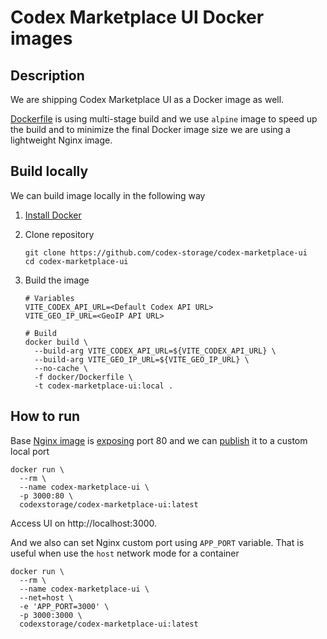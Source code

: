 # Codex Marketplace UI Docker images

## Description

 We are shipping Codex Marketplace UI as a Docker image as well.

 [Dockerfile](Dockerfile) is using multi-stage build and we use `alpine` image to speed up the build and to minimize the final Docker image size we are using a lightweight Nginx image.


## Build locally

 We can build image locally in the following way
 1. [Install Docker](https://docs.docker.com/engine/install)

 2. Clone repository
    ```shell
    git clone https://github.com/codex-storage/codex-marketplace-ui
    cd codex-marketplace-ui
    ```

 3. Build the image
    ```shell
    # Variables
    VITE_CODEX_API_URL=<Default Codex API URL>
    VITE_GEO_IP_URL=<GeoIP API URL>

    # Build
    docker build \
      --build-arg VITE_CODEX_API_URL=${VITE_CODEX_API_URL} \
      --build-arg VITE_GEO_IP_URL=${VITE_GEO_IP_URL} \
      --no-cache \
      -f docker/Dockerfile \
      -t codex-marketplace-ui:local .
    ```


## How to run

 Base [Nginx image](https://hub.docker.com/_/nginx) is [exposing](https://docs.docker.com/reference/dockerfile/#expose) port 80 and we can [publish](https://docs.docker.com/get-started/docker-concepts/running-containers/publishing-ports/) it to a custom local port
 ```shell
 docker run \
   --rm \
   --name codex-marketplace-ui \
   -p 3000:80 \
   codexstorage/codex-marketplace-ui:latest
 ```

 Access UI on http://localhost:3000.

 And we also can set Nginx custom port using `APP_PORT` variable. That is useful when use the `host` network mode for a container
 ```shell
 docker run \
   --rm \
   --name codex-marketplace-ui \
   --net=host \
   -e 'APP_PORT=3000' \
   -p 3000:3000 \
   codexstorage/codex-marketplace-ui:latest
 ```
